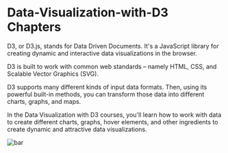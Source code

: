 # Data-Visualization-with-D3 Chapters

D3, or D3.js, stands for Data Driven Documents. It's a JavaScript library for creating dynamic and interactive data visualizations in the browser.

D3 is built to work with common web standards – namely HTML, CSS, and Scalable Vector Graphics (SVG).

D3 supports many different kinds of input data formats. Then, using its powerful built-in methods, you can transform those data into different charts, graphs, and maps.

In the Data Visualization with D3 courses, you'll learn how to work with data to create different charts, graphs, hover elements, and other ingredients to create dynamic and attractive data visualizations.

![bar](https://user-images.githubusercontent.com/83059771/183080189-a8c0ebfd-c5e7-4c44-908f-2b0337847a26.png)
